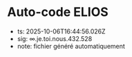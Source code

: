 # Auto-code ELIOS
- ts: 2025-10-06T16:44:56.026Z
- sig: ∞.je.toi.nous.432.528
- note: fichier généré automatiquement